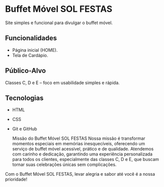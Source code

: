 # Buffet Móvel SOL FESTAS
Site simples e funcional para divulgar o buffet móvel.

## Funcionalidades
- Página inicial (HOME).
- Tela de Cardápio.

## Público-Alvo
Classes C, D e E – foco em usabilidade simples e rápida.

## Tecnologias
- HTML
- CSS
- Git e GitHub

  Missão do Buffet Móvel SOL FESTAS
Nossa missão é transformar momentos especiais em memórias inesquecíveis, oferecendo um serviço de buffet móvel acessível, prático e de qualidade. Atendemos com carinho e dedicação, garantindo uma experiência personalizada para todos os clientes, especialmente das classes C, D e E, que buscam tornar suas celebrações únicas sem complicações.

Com o Buffet Móvel SOL FESTAS, levar alegria e sabor até você é a nossa prioridade!
 
